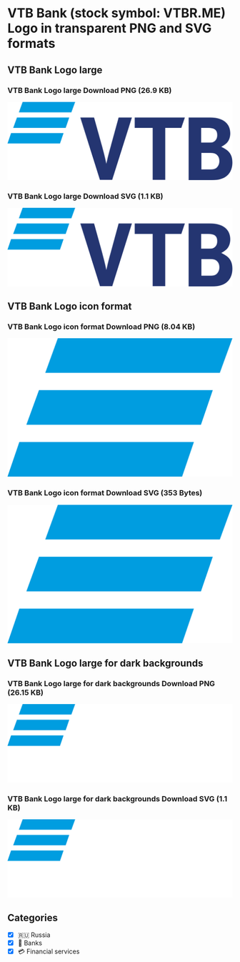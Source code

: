 # VTB Bank (stock symbol: VTBR.ME) Logo in transparent PNG and SVG formats

## VTB Bank Logo large

### VTB Bank Logo large Download PNG (26.9 KB)

![VTB Bank Logo large Download PNG (26.9 KB)](/img/orig/VTBR.ME_BIG-9120f559.png)

### VTB Bank Logo large Download SVG (1.1 KB)

![VTB Bank Logo large Download SVG (1.1 KB)](/img/orig/VTBR.ME_BIG-ad65711f.svg)

## VTB Bank Logo icon format

### VTB Bank Logo icon format Download PNG (8.04 KB)

![VTB Bank Logo icon format Download PNG (8.04 KB)](/img/orig/VTBR.ME-57511311.png)

### VTB Bank Logo icon format Download SVG (353 Bytes)

![VTB Bank Logo icon format Download SVG (353 Bytes)](/img/orig/VTBR.ME-ba190284.svg)

## VTB Bank Logo large for dark backgrounds

### VTB Bank Logo large for dark backgrounds Download PNG (26.15 KB)

![VTB Bank Logo large for dark backgrounds Download PNG (26.15 KB)](/img/orig/VTBR.ME_BIG.D-cab8a25e.png)

### VTB Bank Logo large for dark backgrounds Download SVG (1.1 KB)

![VTB Bank Logo large for dark backgrounds Download SVG (1.1 KB)](/img/orig/VTBR.ME_BIG.D-f97f6f82.svg)



## Categories
- [x] 🇷🇺 Russia
- [x] 🏦 Banks
- [x] 💳 Financial services
